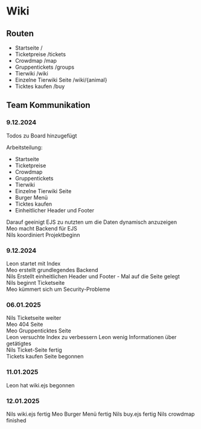 # Wiki

## Routen

- Startseite /
- Ticketpreise /tickets
- Crowdmap /map
- Gruppentickets /groups
- Tierwiki /wiki
- Einzelne Tierwiki Seite /wiki/{animal}
- Ticktes kaufen /buy

## Team Kommunikation

### 9.12.2024

Todos zu Board hinzugefügt

Arbeitsteilung:

- Startseite
- Ticketpreise
- Crowdmap
- Gruppentickets
- Tierwiki
- Einzelne Tierwiki Seite
- Burger Menü
- Ticktes kaufen
- Einheitlicher Header und Footer

Darauf geeinigt EJS zu nutzten um die Daten dynamisch anzuzeigen  
Meo macht Backend für EJS  
Nils koordiniert Projektbeginn

### 9.12.2024

Leon startet mit Index  
Meo erstellt grundlegendes Backend  
Nils Erstellt einheitlichen Header und Footer - Mal auf die Seite gelegt  
Nils beginnt Ticketseite  
Meo kümmert sich um Security-Probleme

### 06.01.2025

Nils Ticketseite weiter  
Meo 404 Seite  
Meo Gruppenticktes Seite  
Leon versuchte Index zu verbessern
Leon wenig Informationen über getätigtes  
Nils Ticket-Seite fertig  
Tickets kaufen Seite begonnen

### 11.01.2025

Leon hat wiki.ejs begonnen

### 12.01.2025

Nils wiki.ejs fertig
Meo Burger Menü fertig
Nils buy.ejs fertig
Nils crowdmap finished
